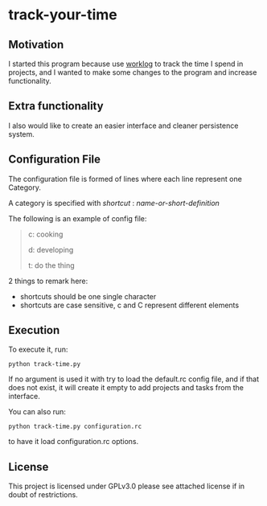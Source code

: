 track-your-time
===============

Motivation
----------

I started this program because use 
[worklog](https://tracker.debian.org/pkg/worklog) 
to track the time I spend in projects, and I wanted to make some changes 
to the program and increase functionality.

Extra functionality
-------------------

I also would like to create an easier interface and cleaner persistence system.

Configuration File
------------------

The configuration file is formed of lines where each line represent one Category.

A category is specified with _shortcut_ : _name-or-short-definition_

The following is an example of config file:

> c: cooking
> 
> d: developing
> 
> t: do the thing

2 things to remark here:
+ shortcuts should be one single character
+ shortcuts are case sensitive, c and C represent different elements

Execution
---------

To execute it, run:

	python track-time.py

If no argument is used it with try to load the default.rc config file, 
and if that does not exist, it will create it empty to add projects and 
tasks from the interface.

You can also run:
	
	python track-time.py configuration.rc

to have it load configuration.rc options.

License
-------

This project is licensed under GPLv3.0 please see attached license if in doubt
of restrictions.
